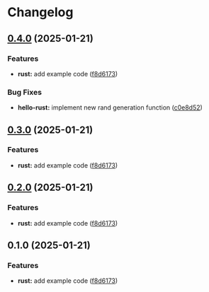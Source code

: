 # Changelog

## [0.4.0](https://github.com/ziad-dourbk/release-please-monorepo-example/compare/hello_rust-v0.3.0...hello_rust-v0.4.0) (2025-01-21)


### Features

* **rust:** add example code ([f8d6173](https://github.com/ziad-dourbk/release-please-monorepo-example/commit/f8d61736e63e4c1baf1d881c50556fa0ba6829d0))


### Bug Fixes

* **hello-rust:** implement new rand generation function ([c0e8d52](https://github.com/ziad-dourbk/release-please-monorepo-example/commit/c0e8d5256d62afd49e3ea921f06750e34f28a581))

## [0.3.0](https://github.com/ziad-dourbk/release-please-monorepo-example/compare/hello_rust-v0.2.0...hello_rust-v0.3.0) (2025-01-21)


### Features

* **rust:** add example code ([f8d6173](https://github.com/ziad-dourbk/release-please-monorepo-example/commit/f8d61736e63e4c1baf1d881c50556fa0ba6829d0))

## [0.2.0](https://github.com/ziad-dourbk/release-please-monorepo-example/compare/hello_rust-v0.1.0...hello_rust-v0.2.0) (2025-01-21)


### Features

* **rust:** add example code ([f8d6173](https://github.com/ziad-dourbk/release-please-monorepo-example/commit/f8d61736e63e4c1baf1d881c50556fa0ba6829d0))

## 0.1.0 (2025-01-21)


### Features

* **rust:** add example code ([f8d6173](https://github.com/ziad-dourbk/release-please-monorepo-example/commit/f8d61736e63e4c1baf1d881c50556fa0ba6829d0))
